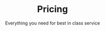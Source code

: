 ---
title: "Pricing"
subtitle: "Everything you need for best in class service"
description: "Everything you need for best in class service"
draft: false
layout: "pricing"

pricing_list:
  # pricing item
  - name : "Basic Plan"
    currency: "$"
    price: "0"
    price_per : "month"
    info : "Best For Small Individuals"
    recommended : false
    services:
    - "Express Service"
    - "Customs Clearance"
    - "Time-Critical Services"
    button:
      enable : true
      label : "Get started for Free"
      link : "#!"
      
  # pricing item
  - name : "Professional Plan"
    currency: "$"
    price: "49"
    price_per : "month"
    info : "Best For Professionals"
    recommended : true
    services:
    - "Express Service"
    - "Customs Clearance"
    - "Time-Critical Services"
    - "Cloud Service"
    - "Best Dashboard"
    button:
      enable : true
      label : "Get started"
      link : "#!"
      
  # pricing item
  - name : "Business Plan"
    currency: "$"
    price: "199"
    price_per : "month"
    info : "Best For Large Individuals"
    recommended : false
    services:
    - "Express Service"
    - "Customs Clearance"
    - "Time-Critical Services"
    button:
      enable : true
      label : "Get started"
      link : "#!"


# faq
faq:
  enable: true
  section: "faq"


# call_to_action
call_to_action:
  enable : true
  title : "Need a larger plan?"
  image : "images/cta.svg"
  content : "Lorem ipsum dolor sit amet, consectetur adipiscing elit. Consequat tristique eget amet, tempus eu at consecttur."
  button:
    enable : true
    label : "Contact Us"
    link : "contact/"
---